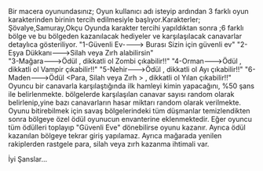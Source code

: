 Bir macera oyunundasınız;
Oyun kullanıcı adı isteyip ardından 3 farklı oyun karakterinden birinin tercih edilmesiyle başlıyor.Karakterler; Şövalye,Samuray,Okçu 
Oyunda karakter tercihi yapıldıktan sonra ;6 farklı bölge ve bu bölgeden kazanılacak hediyeler ve karşılaşılacak canavarlar detaylıca gösteriliyor.
"1-Güvenli Ev----> Burası Sizin için güvenli ev"
"2-Eşya Dükkanı--->Silah veya Zırh alabilirsin"  
"3-Mağara--->Ödül <Yemek > , dikkatli ol Zombi çıkabilir!!"
"4-Orman--->Ödül <Odun > , dikkatli ol Vampir çıkabilir!!"
"5-Nehir--->Ödül <Su> , dikkatli ol Ayı çıkabilir!!"
"6-Maden--->Ödül <Para, Silah veya Zırh > , dikkatli ol Yılan çıkabilir!!"
Oyuncu bir canavarla karşılaştığında ilk hamleyi kimin yapacağını, %50 şans ile belirlenmekte.
bölgelerde karşılaşılan canavar sayısı random olarak belirlenip,yine bazı canavarların hasar miktarı random olarak verilmekte.
Oyunu bitirebilmek için savaş bölgelerindeki tüm düşmanlar temizlendikten sonra bölgeye özel ödül oyunucun envanterine eklenmektedir.
Eğer oyuncu tüm ödülleri toplayıp "Güvenli Eve" dönebilirse oyunu kazanır. Ayrıca ödül kazanılan bölgeye tekrar giriş yapılamaz.
Ayrıca mağarada yenilen rakiplerden rastgele para, silah veya zırh kazanma ihtimali var.

İyi Şanslar...

